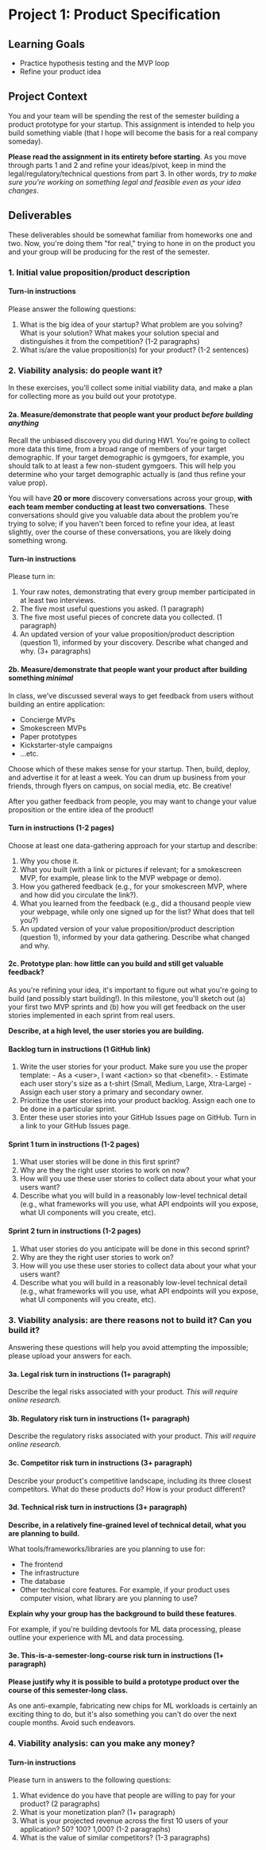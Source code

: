# Project 1: Product Specification

## Learning Goals

- Practice hypothesis testing and the MVP loop
- Refine your product idea

## Project Context

You and your team will be spending the rest of the semester building a product prototype for your startup. 
This assignment is intended to help you build something viable (that I hope will become the basis for a real company someday).

**Please read the assignment in its entirety before starting**. As you move through parts 1 and 2 and refine your ideas/pivot, keep in mind the legal/regulatory/technical questions from part 3. In other words, *try to make sure you're working on something legal and feasible even as your idea changes*. 

## Deliverables

These deliverables should be somewhat familiar from homeworks one and two. Now, you're doing them "for real," trying to hone in on the product you and your group will be producing for the rest of the semester.

### 1. Initial value proposition/product description

#### Turn-in instructions

Please answer the following questions:
1. What is the big idea of your startup? What problem are you solving? What is your solution? What makes your solution special and distinguishes it from the competition? (1-2 paragraphs)
2. What is/are the value proposition(s) for your product? (1-2 sentences)

### 2. Viability analysis: do people want it?

In these exercises, you'll collect some initial viability data, and make
a plan for collecting more as you build out your prototype. 

#### 2a. Measure/demonstrate that people want your product *before building anything*

Recall the unbiased discovery you did during HW1. You're going to collect more data this time, from a broad range of members of your target demographic. If your target demographic is gymgoers, for example, you should talk to at least a few non-student gymgoers. This will help you determine who your target demographic actually is (and thus refine your value prop).

You will have **20 or more** discovery conversations across your group, **with each team member conducting at least two conversations**. These conversations should give you valuable data about the problem you're trying to solve; if you haven't been forced to refine your idea, at least slightly, over the course of these conversations, you are likely doing something wrong.

#### Turn-in instructions

Please turn in:

  1. Your raw notes, demonstrating that every group member participated in at least two interviews.
  2. The five most useful questions you asked. (1 paragraph)
  3. The five most useful pieces of concrete data you collected. (1 paragraph)
  4. An updated version of your value proposition/product description (question 1), informed by your discovery. Describe what changed and why. (3+ paragraphs)

#### 2b. Measure/demonstrate that people want your product after building something *minimal*

In class, we've discussed several ways to get feedback from users without building an entire application:
  
  - Concierge MVPs
  - Smokescreen MVPs
  - Paper prototypes
  - Kickstarter-style campaigns
  - ...etc.

Choose which of these makes sense for your startup. Then, build, deploy, and advertise it for at least a week. You can drum up business from your friends, through flyers on campus, on social media, etc. Be creative!

After you gather feedback from people, you may want to change your value proposition or the entire idea of the product! 

#### Turn in instructions (1-2 pages)

Choose at least one data-gathering approach for your startup and describe:

  1. Why you chose it.
  2. What you built (with a link or pictures if relevant; for a smokescreen MVP, for example, please link to the MVP webpage or demo).
  3. How you gathered feedback (e.g., for your smokescreen MVP, where and how did you circulate the link?). 
  4. What you learned from the feedback (e.g., did a thousand people view your webpage, while only one signed up for the list? What does that tell you?)
  5. An updated version of your value proposition/product description (question 1), informed by your data gathering. Describe what changed and why. 

#### 2c. Prototype plan: how little can you build and still get valuable feedback?

As you're refining your idea, it's important to figure out what you're going to build (and possibly start building!). In this milestone, you'll sketch out (a) your first two MVP sprints and (b) how you will get feedback on the user stories implemented in each sprint from real users.

**Describe, at a high level, the user stories you are building.**

#### Backlog turn in instructions (1 GitHub link)

  1. Write the user stories for your product. Make sure you use the proper template:
    - As a <user\>, I want <action\> so that <benefit\>.
    - Estimate each user story's size as a t-shirt (Small, Medium, Large, Xtra-Large)
    - Assign each user story a primary and secondary owner.
  2. Prioritize the user stories into your product backlog. Assign each one to be done in a particular sprint.
  3. Enter these user stories into your GitHub Issues page on GitHub. Turn in a link to your GitHub Issues page.

#### Sprint 1 turn in instructions (1-2 pages)

  1. What user stories will be done in this first sprint?
  2. Why are they the right user stories to work on now?
  3. How will you use these user stories to collect data about your what your users want?
  4. Describe what you will build in a reasonably low-level technical detail (e.g., what frameworks will you use, what API endpoints will you expose, what UI components will you create, etc).

#### Sprint 2 turn in instructions (1-2 pages)

  1. What user stories do you anticipate will be done in this second sprint?
  2. Why are they the right user stories to work on?
  3. How will you use these user stories to collect data about your what your users want?
  4. Describe what you will build in a reasonably low-level technical detail (e.g., what frameworks will you use, what API endpoints will you expose, what UI components will you create, etc).

### 3. Viability analysis: are there reasons not to build it? Can you build it?

Answering these questions will help you avoid attempting the impossible; please upload your answers for each.

#### 3a. Legal risk turn in instructions (1+ paragraph)

Describe the legal risks associated with your product. *This will require online research.*

#### 3b. Regulatory risk turn in instructions (1+ paragraph)

Describe the regulatory risks associated with your product. *This will require online research.*

#### 3c. Competitor risk turn in instructions (3+ paragraph)

Describe your product's competitive landscape, including its three closest competitors. What do these products do? How is your product different?

#### 3d. Technical risk turn in instructions (3+ paragraph)

**Describe, in a relatively fine-grained level of technical detail, what you are planning to build.**

What tools/frameworks/libraries are you planning to use for:
  
  - The frontend
  - The infrastructure
  - The database
  - Other technical core features. For example, if your product uses computer vision, what library are you planning to use?

**Explain why your group has the background to build these features**. 

For example, if you're building devtools for ML data processing, please outline your experience with ML and data processing. 

#### 3e. This-is-a-semester-long-course risk turn in instructions (1+ paragraph)

**Please justify why it is possible to build a prototype product over the course of this semester-long class.** 

As one anti-example, fabricating new chips for ML workloads is certainly an exciting thing to do, but it's also something you can't do over the next couple months. Avoid such endeavors.

### 4. Viability analysis: can you make any money?

#### Turn-in instructions

Please turn in answers to the following questions:
 
  1. What evidence do you have that people are willing to pay for your product? (2 paragraphs)
  2. What is your monetization plan? (1+ paragraph)
  3. What is your projected revenue across the first 10 users of your application? 50? 100? 1,000? (1-2 paragraphs)
  4. What is the value of similar competitors? (1-3 paragraphs)
